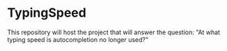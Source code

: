 # TypingSpeed
This repository will host the project that will answer the question: "At what typing speed is autocompletion no longer used?"
